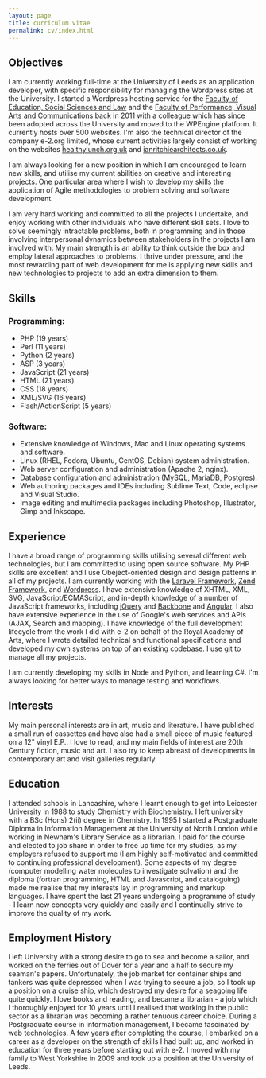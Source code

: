 ```yaml
---
layout: page
title: curriculum vitae
permalink: cv/index.html
---
```


Objectives
----------

I am currently working full-time at the University of Leeds as an application developer, with specific responsibility for managing the Wordpress sites at the University. I started a Wordpress hosting service for the [Faculty of Education, Social Sciences and Law](http://www.essl.leeds.ac.uk) and the [Faculty of Performance, Visual Arts and Communications](http://www.pvac.leeds.ac.uk/) back in 2011 with a colleague which has since been adopted across the University and moved to the WPEngine platform. It currently hosts over 500 websites. I'm also the technical director of the company e-2.org limited, whose current activities largely consist of working on the websites [healthylunch.org.uk](http://healthylunch.org.uk) and [ianritchiearchitects.co.uk](http://www.ianritchiearchitects.co.uk).

I am always looking for a new position in which I am encouraged to learn new skills, and utilise my current abilities on creative and interesting projects. One particular area where I wish to develop my skills the application of Agile methodologies to problem solving and software development.

I am very hard working and committed to all the projects I undertake, and enjoy working with other individuals who have different skill sets. I love to solve seemingly intractable problems, both in programming and in those involving interpersonal dynamics between stakeholders in the projects I am involved with. My main strength is an ability to think outside the box and employ lateral approaches to problems. I thrive under pressure, and the most rewarding part of web development for me is applying new skills and new technologies to projects to add an extra dimension to them.

Skills
------

### Programming:

* PHP (19 years)
* Perl (11 years)
* Python (2 years)
* ASP (3 years)
* JavaScript (21 years)
* HTML (21 years)
* CSS (18 years)
* XML/SVG (16 years)
* Flash/ActionScript (5 years)

### Software:

* Extensive knowledge of Windows, Mac and Linux operating systems and software.
* Linux (RHEL, Fedora, Ubuntu, CentOS, Debian) system administration.
* Web server configuration and administration (Apache 2, nginx).
* Database configuration and administration (MySQL, MariaDB, Postgres).
* Web authoring packages and IDEs including Sublime Text, Code, eclipse and Visual Studio.
* Image editing and multimedia packages including Photoshop, Illustrator, Gimp and Inkscape.

Experience
----------

I have a broad range of programming skills utilising several different web technologies, but I am committed to using open source software. My PHP skills are excellent and I use Obeject-oriented design and design patterns in all of my projects. I am currently working with the [Laravel Framework](https://laravel.com/), [Zend Framework](framework.zend.com), and [Wordpress](www.wordpress.org). I have extensive knowledge of XHTML, XML, SVG, JavaScript/ECMAScript, and in-depth knowledge of a number of JavaScript frameworks, including [jQuery](http://jquery.com) and [Backbone](http://backbonejs.org/) and [Angular](https://angularjs.org/). I also have extensive experience in the use of Google's web services and APIs (AJAX, Search and mapping). I have knowledge of the full development lifecycle from the work I did with e-2 on behalf of the Royal Academy of Arts, where I wrote detailed technical and functional specifications and developed my own systems on top of an existing codebase. I use git to manage all my projects.

I am currently developing my skills in Node and Python, and learning C#. I'm always looking for better ways to manage testing and workflows.

Interests
---------

My main personal interests are in art, music and literature. I have published a small run of cassettes and have also had a small piece of music featured on a 12" vinyl E.P.. I love to read, and my main fields of interest are 20th Century fiction, music and art. I also try to keep abreast of developments in contemporary art and visit galleries regularly.

Education
---------

I attended schools in Lancashire, where I learnt enough to get into Leicester University in 1988 to study Chemistry with Biochemistry. I left university with a BSc (Hons) 2(ii) degree in Chemistry. In 1995 I started a Postgraduate Diploma in Information Management at the University of North London while working in Newham's Library Service as a librarian. I paid for the course and elected to job share in order to free up time for my studies, as my employers refused to support me (I am highly self-motivated and committed to continuing professional development). Some aspects of my degree (computer modelling water molecules to investigate solvation) and the diploma (fortran programming, HTML and Javascript, and cataloguing) made me realise that my interests lay in programming and markup languages. I have spent the last 21 years undergoing a programme of study - I learn new concepts very quickly and easily and I continually strive to improve the quality of my work.

Employment History
------------------

I left University with a strong desire to go to sea and become a sailor, and worked on the ferries out of Dover for a year and a half to secure my seaman's papers. Unfortunately, the job market for container ships and tankers was quite depressed when I was trying to secure a job, so I took up a position on a cruise ship, which destroyed my desire for a seagoing life quite quickly. I love books and reading, and became a librarian - a job which I thoroughly enjoyed for 10 years until I realised that working in the public sector as a librarian was becoming a rather tenuous career choice. During a Postgraduate course in information management, I became fascinated by web technologies. A few years after completing the course, I embarked on a career as a developer on the strength of skills I had built up, and worked in education for three years before starting out with e-2. I moved with my family to West Yorkshire in 2009 and took up a position at the University of Leeds.
